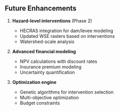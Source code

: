 ## Future Enhancements

1. **Hazard-level interventions** (Phase 2)

   - HECRAS integration for dam/levee modeling
   - Updated WSE rasters based on interventions
   - Watershed-scale analysis

2. **Advanced financial modeling**

   - NPV calculations with discount rates
   - Insurance premium modeling
   - Uncertainty quantification

3. **Optimization engine**
   - Genetic algorithms for intervention selection
   - Multi-objective optimization
   - Budget constraints
